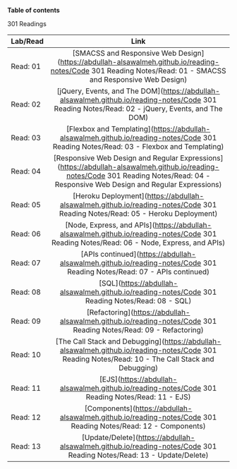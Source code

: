 **Table of contents**

301 Readings

| Lab/Read |                                                                                         Link                                                                                         |
| -------- | :----------------------------------------------------------------------------------------------------------------------------------------------------------------------------------: |
| Read: 01 |              [SMACSS and Responsive Web Design](https://abdullah-alsawalmeh.github.io/reading-notes/Code 301 Reading Notes/Read: 01 - SMACSS and Responsive Web Design)              |
| Read: 02 |                   [jQuery, Events, and The DOM](https://abdullah-alsawalmeh.github.io/reading-notes/Code 301 Reading Notes/Read: 02 - jQuery, Events, and The DOM)                   |
| Read: 03 |                        [Flexbox and Templating](https://abdullah-alsawalmeh.github.io/reading-notes/Code 301 Reading Notes/Read: 03 - Flexbox and Templating)                        |
| Read: 04 | [Responsive Web Design and Regular Expressions](https://abdullah-alsawalmeh.github.io/reading-notes/Code 301 Reading Notes/Read: 04 - Responsive Web Design and Regular Expressions) |
| Read: 05 |                             [Heroku Deployment](https://abdullah-alsawalmeh.github.io/reading-notes/Code 301 Reading Notes/Read: 05 - Heroku Deployment)                             |
| Read: 06 |                       [Node, Express, and APIs](https://abdullah-alsawalmeh.github.io/reading-notes/Code 301 Reading Notes/Read: 06 - Node, Express, and APIs)                       |
| Read: 07 |                                [APIs continued](https://abdullah-alsawalmeh.github.io/reading-notes/Code 301 Reading Notes/Read: 07 - APIs continued)                                |
| Read: 08 |                                           [SQL](https://abdullah-alsawalmeh.github.io/reading-notes/Code 301 Reading Notes/Read: 08 - SQL)                                           |
| Read: 09 |                                   [Refactoring](https://abdullah-alsawalmeh.github.io/reading-notes/Code 301 Reading Notes/Read: 09 - Refactoring)                                   |
| Read: 10 |                  [The Call Stack and Debugging](https://abdullah-alsawalmeh.github.io/reading-notes/Code 301 Reading Notes/Read: 10 - The Call Stack and Debugging)                  |
| Read: 11 |                                           [EJS](https://abdullah-alsawalmeh.github.io/reading-notes/Code 301 Reading Notes/Read: 11 - EJS)                                           |
| Read: 12 |                                    [Components](https://abdullah-alsawalmeh.github.io/reading-notes/Code 301 Reading Notes/Read: 12 - Components)                                    |
| Read: 13 |                                 [Update/Delete](https://abdullah-alsawalmeh.github.io/reading-notes/Code 301 Reading Notes/Read: 13 - Update/Delete)                                 |
